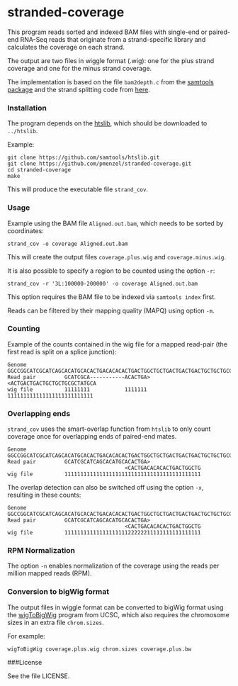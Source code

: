 stranded-coverage
=================

This program reads sorted and indexed BAM files with single-end or paired-end RNA-Seq reads
that originate from a strand-specific library and calculates the coverage on each strand.

The output are two files in wiggle format (.wig): one for the plus strand coverage and one for the minus strand coverage.

The implementation is based on the file `bam2depth.c` from
the [samtools package](https://github.com/samtools/samtools)
and the strand splitting code from [here](https://github.com/dpryan79/Answers/tree/master/SEQanswers_48599).

### Installation

The program depends on the [htslib](https://github.com/samtools/htslib), which should
be downloaded to `../htslib`.

Example:
```
git clone https://github.com/samtools/htslib.git
git clone https://github.com/pmenzel/stranded-coverage.git
cd stranded-coverage
make
```
This will produce the executable file `strand_cov`.

### Usage
Example using the BAM file `Aligned.out.bam`, which needs to be sorted by coordinates:
```
strand_cov -o coverage Aligned.out.bam
```
This will create the output files `coverage.plus.wig` and `coverage.minus.wig`.

It is also possible to specify a region to be counted using the option `-r`:
```
strand_cov -r '3L:100000-200000' -o coverage Aligned.out.bam
```
This option requires the BAM file to be indexed via `samtools index` first.

Reads can be filtered by their mapping quality (MAPQ) using option `-m`.

### Counting
Example of the counts contained in the wig file for a mapped read-pair (the first read is split on a splice junction):
```
Genome       GGCCGGCATCGCATCAGCACATGCACACTGACACACACTGACTGGCTGCTGACTGACTGACTGCTGCTGCGCTATGCATGCCTGCTGAC
Read pair         GCATCGCA-----------ACACTGA>                  <ACTGACTGACTGCTGCTGCGCTATGCA
wig file          11111111           1111111                    111111111111111111111111111
```

### Overlapping ends
`strand_cov` uses the smart-overlap function from `htslib` to only count coverage once for overlapping ends of paired-end mates.
```
Genome       GGCCGGCATCGCATCAGCACATGCACACTGACACACACTGACTGGCTGCTGACTGACTGACTGCTGCTGCGCTATGCATGCCTGCTGAC
Read pair         GCATCGCATCAGCACATGCACACTGA>
                                     <CACTGACACACACTGACTGGCTG
wig file          1111111111111111111111111111111111111111111
```
The overlap detection can also be switched off using the option `-x`, resulting in these counts:
```
Genome       GGCCGGCATCGCATCAGCACATGCACACTGACACACACTGACTGGCTGCTGACTGACTGACTGCTGCTGCGCTATGCATGCCTGCTGAC
Read pair         GCATCGCATCAGCACATGCACACTGA>
                                     <CACTGACACACACTGACTGGCTG
wig file          1111111111111111111122222211111111111111111
```

### RPM Normalization
The option `-n` enables normalization of the coverage using the reads per million mapped reads (RPM).

### Conversion to bigWig format
The output files in wiggle format can be converted to bigWig format using the [wigToBigWig](http://hgdownload.soe.ucsc.edu/admin/exe/linux.x86_64/wigToBigWig) program from UCSC, which
also requires the chromosome sizes in an extra file `chrom.sizes`.

For example:
```
wigToBigWig coverage.plus.wig chrom.sizes coverage.plus.bw
```

###License

See the file LICENSE.


